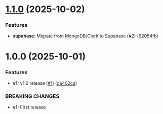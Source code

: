 # [1.1.0](https://github.com/ragaeeb/quilliyo/compare/v1.0.0...v1.1.0) (2025-10-02)


### Features

* **supabase:** Migrate from MongoDB/Clerk to Supabase ([#2](https://github.com/ragaeeb/quilliyo/issues/2)) ([92054fb](https://github.com/ragaeeb/quilliyo/commit/92054fb3b195d9bc1f66bb9b568d2aad22e946c9))

# 1.0.0 (2025-10-01)


### Features

* **v1:** v1.0 release ([#1](https://github.com/ragaeeb/quilliyo/issues/1)) ([da402ca](https://github.com/ragaeeb/quilliyo/commit/da402cadd4ca64a01c9524979280f8c33ee30a68))


### BREAKING CHANGES

* **v1:** First release

